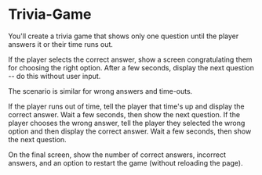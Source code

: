 # Trivia-Game

You'll create a trivia game that shows only one question until the player answers it or their time runs out.


If the player selects the correct answer, show a screen congratulating them for choosing the right option. After a few seconds, display the next question -- do this without user input.


The scenario is similar for wrong answers and time-outs.

If the player runs out of time, tell the player that time's up and display the correct answer. Wait a few seconds, then show the next question.
If the player chooses the wrong answer, tell the player they selected the wrong option and then display the correct answer. Wait a few seconds, then show the next question.



On the final screen, show the number of correct answers, incorrect answers, and an option to restart the game (without reloading the page).